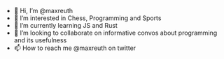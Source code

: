 - 👋 Hi, I’m @maxreuth
- 👀 I’m interested in Chess, Programming and Sports
- 🌱 I’m currently learning JS and Rust
- 💞️ I’m looking to collaborate on informative convos about programming and its usefulness
- 📫 How to reach me @maxreuth on twitter
